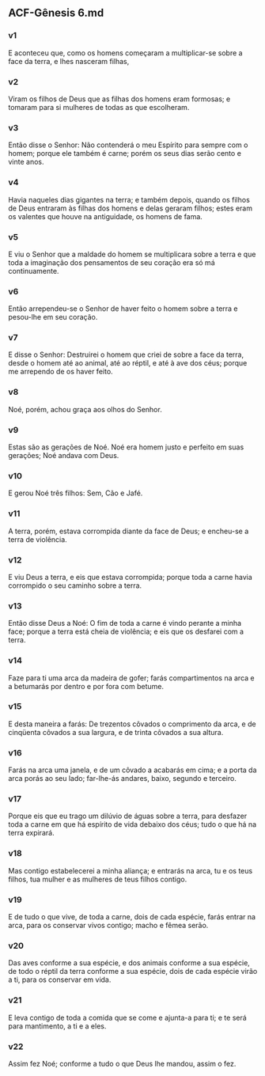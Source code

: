## ACF-Gênesis 6.md
### v1
 E aconteceu que, como os homens começaram a multiplicar-se sobre a face da terra, e lhes nasceram filhas,
### v2
 Viram os filhos de Deus que as filhas dos homens eram formosas; e tomaram para si mulheres de todas as que escolheram.
### v3
 Então disse o Senhor: Não contenderá o meu Espírito para sempre com o homem; porque ele também é carne; porém os seus dias serão cento e vinte anos.
### v4
 Havia naqueles dias gigantes na terra; e também depois, quando os filhos de Deus entraram às filhas dos homens e delas geraram filhos; estes eram os valentes que houve na antiguidade, os homens de fama.
### v5
 E viu o Senhor que a maldade do homem se multiplicara sobre a terra e que toda a imaginação dos pensamentos de seu coração era só má continuamente.
### v6
 Então arrependeu-se o Senhor de haver feito o homem sobre a terra e pesou-lhe em seu coração.
### v7
 E disse o Senhor: Destruirei o homem que criei de sobre a face da terra, desde o homem até ao animal, até ao réptil, e até à ave dos céus; porque me arrependo de os haver feito.
### v8
 Noé, porém, achou graça aos olhos do Senhor.
### v9
 Estas são as gerações de Noé. Noé era homem justo e perfeito em suas gerações; Noé andava com Deus.
### v10
 E gerou Noé três filhos: Sem, Cão e Jafé.
### v11
 A terra, porém, estava corrompida diante da face de Deus; e encheu-se a terra de violência.
### v12
 E viu Deus a terra, e eis que estava corrompida; porque toda a carne havia corrompido o seu caminho sobre a terra.
### v13
 Então disse Deus a Noé: O fim de toda a carne é vindo perante a minha face; porque a terra está cheia de violência; e eis que os desfarei com a terra.
### v14
 Faze para ti uma arca da madeira de gofer; farás compartimentos na arca e a betumarás por dentro e por fora com betume.
### v15
 E desta maneira a farás: De trezentos côvados o comprimento da arca, e de cinqüenta côvados a sua largura, e de trinta côvados a sua altura.
### v16
 Farás na arca uma janela, e de um côvado a acabarás em cima; e a porta da arca porás ao seu lado; far-lhe-ás andares, baixo, segundo e terceiro.
### v17
 Porque eis que eu trago um dilúvio de águas sobre a terra, para desfazer toda a carne em que há espírito de vida debaixo dos céus; tudo o que há na terra expirará.
### v18
 Mas contigo estabelecerei a minha aliança; e entrarás na arca, tu e os teus filhos, tua mulher e as mulheres de teus filhos contigo.
### v19
 E de tudo o que vive, de toda a carne, dois de cada espécie, farás entrar na arca, para os conservar vivos contigo; macho e fêmea serão.
### v20
 Das aves conforme a sua espécie, e dos animais conforme a sua espécie, de todo o réptil da terra conforme a sua espécie, dois de cada espécie virão a ti, para os conservar em vida.
### v21
 E leva contigo de toda a comida que se come e ajunta-a para ti; e te será para mantimento, a ti e a eles.
### v22
 Assim fez Noé; conforme a tudo o que Deus lhe mandou, assim o fez.
